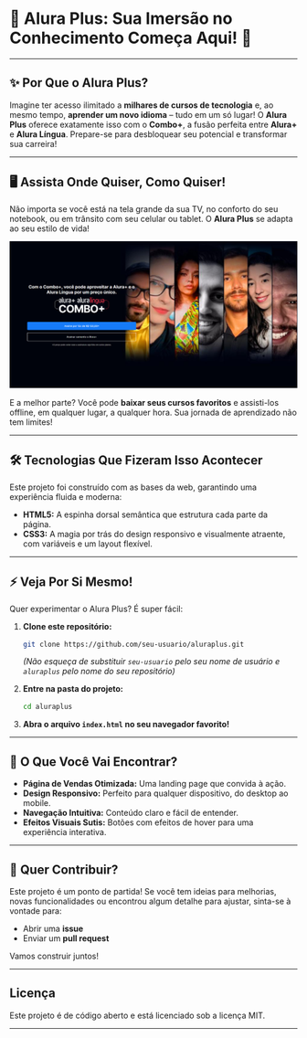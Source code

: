 # 🚀 Alura Plus: Sua Imersão no Conhecimento Começa Aqui\! 🚀

-----

## ✨ Por Que o Alura Plus?

Imagine ter acesso ilimitado a **milhares de cursos de tecnologia** e, ao mesmo tempo, **aprender um novo idioma** – tudo em um só lugar\! O **Alura Plus** oferece exatamente isso com o **Combo+**, a fusão perfeita entre **Alura+** e **Alura Língua**. Prepare-se para desbloquear seu potencial e transformar sua carreira\!

-----

## 🖥️ Assista Onde Quiser, Como Quiser\!

Não importa se você está na tela grande da sua TV, no conforto do seu notebook, ou em trânsito com seu celular ou tablet. O **Alura Plus** se adapta ao seu estilo de vida\!

![Imagem da Tela](AluraPlus/img/TelaAlura+.png)

E a melhor parte? Você pode **baixar seus cursos favoritos** e assisti-los offline, em qualquer lugar, a qualquer hora. Sua jornada de aprendizado não tem limites\!

-----

## 🛠️ Tecnologias Que Fizeram Isso Acontecer

Este projeto foi construído com as bases da web, garantindo uma experiência fluida e moderna:

  * **HTML5:** A espinha dorsal semântica que estrutura cada parte da página.
  * **CSS3:** A magia por trás do design responsivo e visualmente atraente, com variáveis e um layout flexível.

-----

## ⚡ Veja Por Si Mesmo\!

Quer experimentar o Alura Plus? É super fácil:

1.  **Clone este repositório:**

    ```bash
    git clone https://github.com/seu-usuario/aluraplus.git
    ```

    *(Não esqueça de substituir `seu-usuario` pelo seu nome de usuário e `aluraplus` pelo nome do seu repositório)*

2.  **Entre na pasta do projeto:**

    ```bash
    cd aluraplus
    ```

3.  **Abra o arquivo `index.html` no seu navegador favorito\!**

-----

## 🌟 O Que Você Vai Encontrar?

  * **Página de Vendas Otimizada:** Uma landing page que convida à ação.
  * **Design Responsivo:** Perfeito para qualquer dispositivo, do desktop ao mobile.
  * **Navegação Intuitiva:** Conteúdo claro e fácil de entender.
  * **Efeitos Visuais Sutis:** Botões com efeitos de hover para uma experiência interativa.

-----

## 🤝 Quer Contribuir?

Este projeto é um ponto de partida\! Se você tem ideias para melhorias, novas funcionalidades ou encontrou algum detalhe para ajustar, sinta-se à vontade para:

  * Abrir uma **issue**
  * Enviar um **pull request**

Vamos construir juntos\!

-----

## Licença

Este projeto é de código aberto e está licenciado sob a licença MIT.

-----
